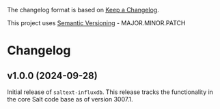 The changelog format is based on [Keep a Changelog](https://keepachangelog.com/en/1.0.0/).

This project uses [Semantic Versioning](https://semver.org/) - MAJOR.MINOR.PATCH

# Changelog

## v1.0.0 (2024-09-28)

Initial release of `saltext-influxdb`. This release tracks the functionality in the core Salt code base as of version 3007.1.
